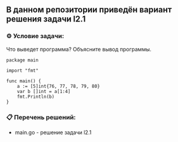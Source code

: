 ## В данном репозитории приведён вариант решения задачи l2.1  

### ⚙️ Условие задачи:  

Что выведет программа?
Объясните вывод программы.

    package main

    import "fmt"

    func main() {
        a := [5]int{76, 77, 78, 79, 80}
        var b []int = a[1:4]
        fmt.Println(b)
    }

### 📋 Перечень решений:

- main.go - решение задачи l2.1  
